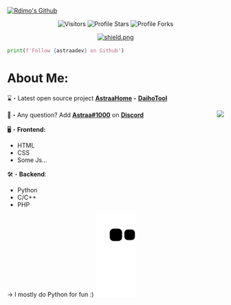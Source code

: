 <a href="https://dsc.gg/astraadev" target="_blank"> <img src="https://cdn.discordapp.com/attachments/826581697436581919/909100319705821205/3C3877B9-52FE-420E-B168-86029BE2EA3D.jpg" alt="Rdimo's Github"/></a>

<p align="center"><img src="https://gpvc.arturio.dev/AstraaDev" alt="Visitors"></a>
<img src="https://img.shields.io/badge/dynamic/json?&label=Total%20Stars&color=bb2527&style=flat&style=for-the-badge&query=%24.stars&url=https://api.github-star-counter.workers.dev/user/AstraaDev" alt="Profile Stars"></a>
<img src="https://img.shields.io/badge/dynamic/json?&label=Total%20Forks&color=bb2527&style=flat&style=for-the-badge&query=%24.forks&url=https://api.github-star-counter.workers.dev/user/AstraaDev" alt="Profile Forks"></a>
<p align="center"><a href="https://dsc.gg/astraadev" target="_blank"><img src="https://discordapp.com/api/guilds/869346091743707206/widget.png?style=shield" alt="shield.png"></a></p></p>

```python
print(f'Follow {astraadev} on Github')
```
# About Me:

⌛️・Latest open source project [**AstraaHome**](https://github.com/AstraaDev/Discord-All-Tools-in-One) **-** [**DaihoTool**](https://github.com/AstraaDev/Daiho-Tool)

📩・Any question? Add [**Astraa#1000**](https://discord.com/users/464457105521508354) on [**Discord**](https://dsc.gg/astraadev)</a>
<a href="https://discord.com/users/464457105521508354" target="_blank"><img src="https://lanyard-profile-readme.vercel.app/api/464457105521508354?theme=dark&bg=0d1117&animated=true&hideDiscrim=false&borderRadius=30px&idleMessage=Follow%20me%20on%20GitHub%20<3" align="right" /></a></p>

🖥️・**Frontend:**
  - HTML
  - CSS
  - Some Js...

🛠・**Backend**:
  - Python
  - C/C++
  - PHP
 
-> I mostly do Python for fun :)</a>
<a href="https://dsc.gg/astraadev" target="_blank"><img src="https://github.com/rafaballerini/rafaballerini/blob/output/github-contribution-grid-snake.svg" alt="sneke"></a>
